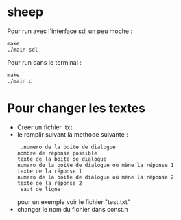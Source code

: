 # sheep

Pour run avec l'interface sdl un peu moche :
```
make
./main sdl
```

Pour run dans le terminal :
```
make
./main.c
```

# Pour changer les textes

- Creer un fichier .txt 
- le remplir suivant la methode suivante :
    ```
    ..numero de la boite de dialogue
    nombre de réponse possible
    texte de la boite de dialogue
    numero de la boite de dialogue où mène la réponse 1
    texte de la réponse 1 
    numero de la boite de dialogue où mène la réponse 2 
    texte de la réponse 2 
    _saut de ligne_
    ```
    pour un exemple voir le fichier "test.txt"
- changer le nom du fichier dans const.h
